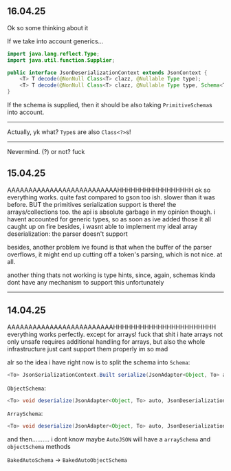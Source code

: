 
## 16.04.25
Ok so some thinking about it

If we take into account generics...

```java
import java.lang.reflect.Type;
import java.util.function.Supplier;

public interface JsonDeserializationContext extends JsonContext {
    <T> T decode(@NonNull Class<T> clazz, @Nullable Type type);
    <T> T decode(@NonNull Class<T> clazz, @Nullable Type type, Schema<T> schema);
}
```

If the schema is supplied, then it should be also taking `PrimitiveSchema`s into account.

---

Actually, yk what? `Type`s are also `Class<?>`s!

---

Nevermind. (?) or not? fuck

## 15.04.25
AAAAAAAAAAAAAAAAAAAAAAAAAAHHHHHHHHHHHHHHHHH
ok so everything works. quite fast compared to gson too
ish.
slower than it was before.
BUT the primitives serialization support is there! the arrays/collections too.
the api is absolute garbage in my opinion though.
i havent accounted for generic types, so as soon as ive added those it all caught up on fire
besides, i wasnt able to implement my ideal array deserialization:
the parser doesn't support 

besides, another problem ive found is that when the buffer of the parser overflows, 
it might end up cutting off a token's parsing, which is not nice. at all.

another thing thats not working is type hints, since, again, schemas kinda dont 
have any mechanism to support this unfortunately

---
## 14.04.25

AAAAAAAAAAAAAAAAAAAAAAAAAHHHHHHHHHHHHHHHHHHHHHHH
everything works perfectly.
except for arrays! fuck that shit
i hate arrays
not only unsafe requires additional handling for arrays, 
but also the whole infrastructure just cant support them properly
im so mad


alr so the idea i have right now is to split the schema into 
`Schema`:
```java
<To> JsonSerializationContext.Built serialize(JsonAdapter<Object, To> auto, JsonSerializationContext c, T t);
```

`ObjectSchema`:
```java
<To> void deserialize(JsonAdapter<Object, To> auto, JsonDeserializationContext c, T t, String field);
```

`ArraySchema`:
```java
<To> void deserialize(JsonAdapter<Object, To> auto, JsonDeserializationContext c, T t, int index);
```

and then.......... i dont know
maybe `AutoJSON` will have a `arraySchema` and `objectSchema` methods

`BakedAutoSchema` -> `BakedAutoObjectSchema`